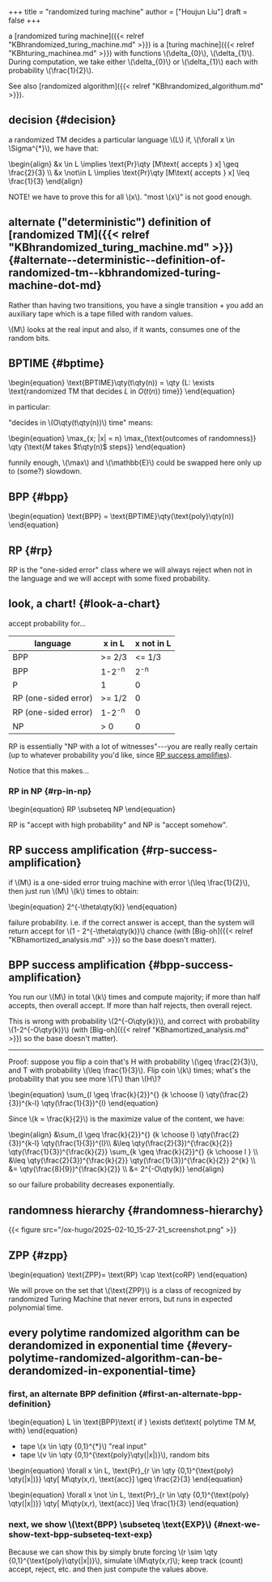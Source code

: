 +++
title = "randomized turing machine"
author = ["Houjun Liu"]
draft = false
+++

a [randomized turing machine]({{< relref "KBhrandomized_turing_machine.md" >}}) is a [turing machine]({{< relref "KBhturing_machinea.md" >}}) with functions \\(\delta\_{0}\\), \\(\delta\_{1}\\). During computation, we take either \\(\delta\_{0}\\) or \\(\delta\_{1}\\) each with probability \\(\frac{1}{2}\\).

See also [randomized algorithm]({{< relref "KBhrandomized_algorithum.md" >}}).


## decision {#decision}

a randomized TM decides a particular language \\(L\\) if, \\(\forall x \in \Sigma^{\*}\\), we have that:

\begin{align}
&x \in L \implies \text{Pr}\qty [M\text{ accepts } x] \geq  \frac{2}{3} \\\\
&x \not\in L \implies \text{Pr}\qty [M\text{ accepts } x] \leq  \frac{1}{3}
\end{align}

NOTE! we have to prove this for all \\(x\\). "most \\(x\\)" is not good enough.


## alternate ("deterministic") definition of [randomized TM]({{< relref "KBhrandomized_turing_machine.md" >}}) {#alternate--deterministic--definition-of-randomized-tm--kbhrandomized-turing-machine-dot-md}

Rather than having two transitions, you have a single transition + you add an auxiliary tape which is a tape filled with random values.

\\(M\\) looks at the real input and also, if it wants, consumes one of the random bits.


## BPTIME {#bptime}

\begin{equation}
\text{BPTIME}\qty(t\qty(n)) = \qty {L: \exists \text{randomized TM that decides $L$ in $O(t(n))$ time}}
\end{equation}

in particular:

"decides in \\(O\qty(t\qty(n))\\) time" means:

\begin{equation}
\max\_{x; |x| = n} \max\_{\text{outcomes of randomness}} \qty {\text{$M$ takes $t\qty(n)$ steps}}
\end{equation}

funnily enough, \\(\max\\) and \\(\mathbb{E}\\) could be swapped here only up to (some?) slowdown.


## BPP {#bpp}

\begin{equation}
\text{BPP} = \text{BPTIME}\qty(\text{poly}\qty(n))
\end{equation}


## RP {#rp}

RP is the "one-sided error" class where we will always reject when not in the language and we will accept with some fixed probability.


## look, a chart! {#look-a-chart}

accept probability for...

| language             | x in L           | x not in L     |
|----------------------|------------------|----------------|
| BPP                  | &gt;= 2/3        | &lt;= 1/3      |
| BPP                  | 1-2<sup>-n</sup> | 2<sup>-n</sup> |
| P                    | 1                | 0              |
| RP (one-sided error) | &gt;= 1/2        | 0              |
| RP (one-sided error) | 1-2<sup>-n</sup> | 0              |
| NP                   | &gt; 0           | 0              |

RP is essentially "NP with a lot of witnesses"---you are really really certain (up to whatever probability you'd like, since [RP success amplifies](#rp-success-amplification)).

Notice that this makes...


### RP in NP {#rp-in-np}

\begin{equation}
RP \subseteq NP
\end{equation}

RP is "accept with high probability" and NP is "accept somehow".


## RP success amplification {#rp-success-amplification}

if \\(M\\) is a one-sided error truing machine with error \\(\leq \frac{1}{2}\\), then just run \\(M\\) \\(k\\) times to obtain:

\begin{equation}
2^{-\theta\qty(k)}
\end{equation}

failure probability. i.e. if the correct answer is accept, than the system will return accept for \\(1 - 2^{-\theta\qty(k)}\\) chance (with [Big-oh]({{< relref "KBhamortized_analysis.md" >}}) so the base doesn't matter).


## BPP success amplification {#bpp-success-amplification}

You run our \\(M\\) in total \\(k\\) times and compute majority; if more than half accepts, then overall accept. If more than half rejects, then overall reject.

This is wrong with probability \\(2^{-O\qty(k)}\\), and correct with probability \\(1-2^{-O\qty(k)}\\) (with [Big-oh]({{< relref "KBhamortized_analysis.md" >}}) so the base doesn't matter).

---

Proof:
suppose you flip a coin that's H with probability \\(\geq \frac{2}{3}\\), and T with probability \\(\leq \frac{1}{3}\\). Flip coin \\(k\\) times; what's the probability that you see more \\(T\\) than \\(H\\)?

\begin{equation}
\sum\_{l \geq \frac{k}{2}}^{} {k \choose l} \qty(\frac{2}{3})^{k-l}  \qty(\frac{1}{3})^{l}
\end{equation}

Since \\(k = \frac{k}{2}\\) is the maximize value of the content, we have:

\begin{align}
&\sum\_{l \geq \frac{k}{2}}^{} {k \choose l} \qty(\frac{2}{3})^{k-l}  \qty(\frac{1}{3})^{l}\\\\
 &\leq  \qty(\frac{2}{3})^{\frac{k}{2}} \qty(\frac{1}{3})^{\frac{k}{2}} \sum\_{k \geq  \frac{k}{2}}^{} {k \choose l }  \\\\
&\leq  \qty(\frac{2}{3})^{\frac{k}{2}} \qty(\frac{1}{3})^{\frac{k}{2}}  2^{k}  \\\\
&= \qty(\frac{8}{9})^{\frac{k}{2}}  \\\\
&= 2^{-O\qty(k)}
\end{align}

so our failure probability decreases exponentially.


## randomness hierarchy {#randomness-hierarchy}

{{< figure src="/ox-hugo/2025-02-10_15-27-21_screenshot.png" >}}


## ZPP {#zpp}

\begin{equation}
\text{ZPP}= \text{RP} \cap \text{coRP}
\end{equation}

We will prove on the set that \\(\text{ZPP}\\) is a class of recognized by randomized Turing Machine that never errors, but runs in expected polynomial time.


## every polytime randomized algorithm can be derandomized in exponential time {#every-polytime-randomized-algorithm-can-be-derandomized-in-exponential-time}


### first, an alternate BPP definition {#first-an-alternate-bpp-definition}

\begin{equation}
L \in \text{BPP}\text{ if } \exists det\text{ polytime TM $M$, with}
\end{equation}

-   tape \\(x \in \qty {0,1}^{\*}\\) "real input"
-   tape \\(v \in \qty {0,1}^{\text{poly}\qty(|x|)}\\), random bits

\begin{equation}
\forall x \in L, \text{Pr}\_{r \in \qty {0,1}^{\text{poly} \qty(|x|)}} \qty[ M\qty(x,r), \text{acc}] \geq \frac{2}{3}
\end{equation}

\begin{equation}
\forall x \not \in L, \text{Pr}\_{r \in \qty {0,1}^{\text{poly} \qty(|x|)}} \qty[ M\qty(x,r), \text{acc}] \leq \frac{1}{3}
\end{equation}


### next, we show \\(\text{BPP} \subseteq \text{EXP}\\) {#next-we-show-text-bpp-subseteq-text-exp}

Because we can show this by simply brute forcing \\(r \sim \qty {0,1}^{\text{poly}\qty(|x|)}\\), simulate \\(M\qty(x,r)\\); keep track (count) accept, reject, etc. and then just compute the values above.
